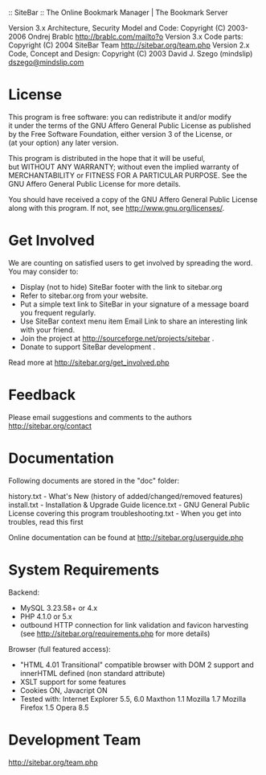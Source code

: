 :: SiteBar :: The Online Bookmark Manager | The Bookmark Server

Version 3.x Architecture, Security Model and Code:
   Copyright (C) 2003-2006 Ondrej Brablc <http://brablc.com/mailto?o>
Version 3.x Code parts:
   Copyright (C) 2004 SiteBar Team <http://sitebar.org/team.php>
Version 2.x Code, Concept and Design:
   Copyright (C) 2003 David J. Szego (mindslip) <dszego@mindslip.com>

License
========

This program is free software: you can redistribute it and/or modify      
it under the terms of the GNU Affero General Public License as published  
by the Free Software Foundation, either version 3 of the License, or      
(at your option) any later version.                                       
                                                                          
This program is distributed in the hope that it will be useful,           
but WITHOUT ANY WARRANTY; without even the implied warranty of            
MERCHANTABILITY or FITNESS FOR A PARTICULAR PURPOSE.  See the             
GNU Affero General Public License for more details.                       
                                                                          
You should have received a copy of the GNU Affero General Public License  
along with this program.  If not, see <http://www.gnu.org/licenses/>.     

Get Involved
============
We are counting on satisfied users to get involved by spreading  the  word.  You
may consider to:
   - Display (not to hide) SiteBar footer with the link to sitebar.org
   - Refer to sitebar.org from your website.
   - Put a simple text link to SiteBar in your signature of a message board  you
     frequent regularly.
   - Use SiteBar  context menu item Email Link to share an interesting link with
     your friend.
   - Join the project at http://sourceforge.net/projects/sitebar .
   - Donate to support SiteBar development .

Read more at http://sitebar.org/get_involved.php

Feedback
========

Please email suggestions and comments to the authors http://sitebar.org/contact

Documentation
=============

Following documents are stored in the "doc" folder:

   history.txt - What's New (history of added/changed/removed features)
   install.txt - Installation & Upgrade Guide
   licence.txt - GNU General Public License covering this program
   troubleshooting.txt - When you get into troubles, read this first

Online documentation can be found at http://sitebar.org/userguide.php

System Requirements
===================

   Backend:
   - MySQL 3.23.58+ or 4.x
   - PHP 4.1.0 or 5.x
   - outbound HTTP connection for link validation and favicon harvesting
   (see http://sitebar.org/requirements.php for more details)

   Browser (full featured access):
   - "HTML 4.01 Transitional" compatible browser with DOM 2 support
     and innerHTML defined (non standard attribute)
   - XSLT support for some features
   - Cookies ON, Javacript ON
   - Tested with:
       Internet Explorer 5.5, 6.0
       Maxthon 1.1
       Mozilla 1.7
       Mozilla Firefox 1.5
       Opera 8.5

Development Team
================

http://sitebar.org/team.php
